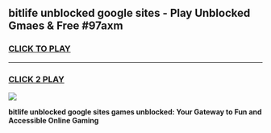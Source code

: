 
## bitlife unblocked google sites - Play Unblocked Gmaes & Free #97axm
<h3>
<a href="https://news.freeplayer.one?title=bitlife_unblocked_google_sites&ref=03M">CLICK TO PLAY</a></h3>
<hr>

<h3>
<a href="https://news.freeplayer.one?title=bitlife_unblocked_google_sites&ref=03M">CLICK 2 PLAY</a>
  
</h3>

<a href="https://news.freeplayer.one?title=bitlife_unblocked_google_sites&ref=03M"><img src="https://clearcache.store/games.png"></a>


**bitlife unblocked google sites games unblocked: Your Gateway to Fun and Accessible Online Gaming**
